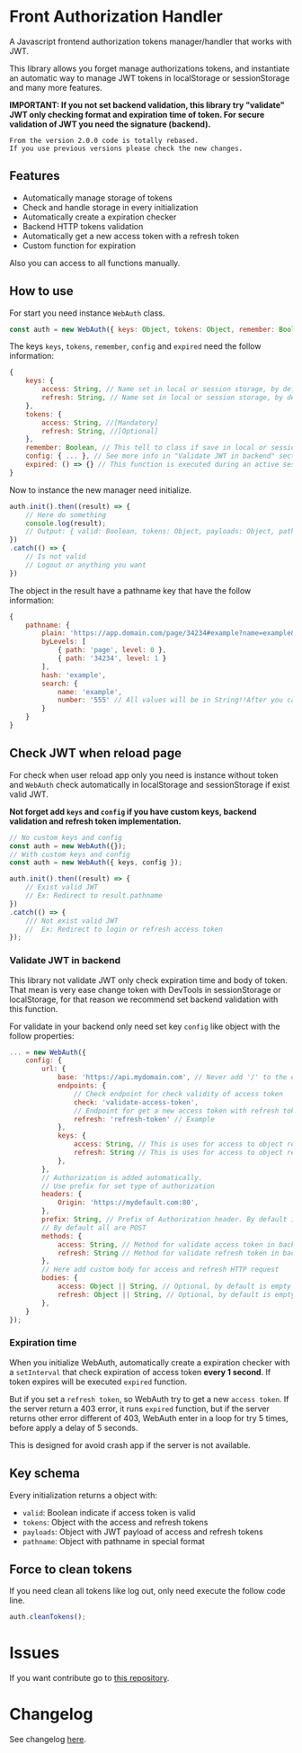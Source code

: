 # Front Authorization Handler
 A Javascript frontend authorization tokens manager/handler that works with JWT.
 
 This library allows you forget manage authorizations tokens, and instantiate an automatic way to manage JWT tokens in localStorage or sessionStorage and many more features.
 
**IMPORTANT: If you not set backend validation, this library try "validate" JWT only checking format and expiration time of token. For secure validation of JWT you need the signature (backend).**

```
From the version 2.0.0 code is totally rebased.
If you use previous versions please check the new changes.
```

## Features

* Automatically manage storage of tokens
* Check and handle storage in every initialization
* Automatically create a expiration checker
* Backend HTTP tokens validation
* Automatically get a new access token with a refresh token
* Custom function for expiration

Also you can access to all functions manually.

 
## How to use
For start you need instance `WebAuth` class.

```js
const auth = new WebAuth({ keys: Object, tokens: Object, remember: Boolean, config: Object, expired: Function });
```


The keys `keys`, `tokens`, `remember`, `config` and `expired` need the follow information:

```js
{
    keys: {
        access: String, // Name set in local or session storage, by default: "auth-key" [Optional]
        refresh: String, // Name set in local or session storage, by default: "auth-key-refresh" [Optional]
    },
    tokens: {
        access: String, //[Mandatory]
        refresh: String, //[Optional]
    },
    remember: Boolean, // This tell to class if save in local or session storage, by default: false
    config: { ... }, // See more info in "Validate JWT in backend" section
    expired: () => {} // This function is executed during an active session and when access token expires and/or refresh token expires/invalidate. By default is a empty function [Optional]
}
```

Now to instance the new manager need initialize.
```js
auth.init().then((result) => {
    // Here do something
    console.log(result);
    // Output: { valid: Boolean, tokens: Object, payloads: Object, pathname: Object }
})
.catch(() => {
    // Is not valid
    // Logout or anything you want
})
```

The object in the result have a pathname key that have the follow information:

```js
{
    pathname: {
        plain: 'https://app.domain.com/page/34234#example?name=example&number=555',
        byLevels: [
            { path: 'page', level: 0 },
            { path: '34234', level: 1 }
        ],
        hash: 'example',
        search: {
            name: 'example',
            number: '555' // All values will be in String!!After you can parse
        }
    }
}
```

## Check JWT when reload page
For check when user reload app only you need is instance without token and `WebAuth` check automatically in localStorage and sessionStorage if exist valid JWT.

**Not forget add `keys` and `config` if you have custom keys, backend validation and refresh token implementation.**

```js
// No custom keys and config
const auth = new WebAuth({});
// With custom keys and config
const auth = new WebAuth({ keys, config });

auth.init().then((result) => {
    // Exist valid JWT
    // Ex: Redirect to result.pathname
})
.catch(() => {
    /// Not exist valid JWT
    //  Ex: Redirect to login or refresh access token
});
```

### Validate JWT in backend
This library not validate JWT only check expiration time and body of token. That mean is very ease change token with DevTools in sessionStorage or localStorage, for that reason we recommend set backend validation with this function.

For validate in your backend only need set key `config` like object with the follow properties:

```js
... = new WebAuth({
    config: {
        url: {
            base: 'https://api.mydomain.com', // Never add '/' to the end
            endpoints: {
                // Check endpoint for check validity of access token
                check: 'validate-access-token',
                // Endpoint for get a new access token with refresh token
                refresh: 'refresh-token' // Example
            },
            keys: {
                access: String, // This is uses for access to object returned in HTTP request
                refresh: String // This is uses for access to object returned in HTTP request
            },
        },
        // Authorization is added automatically.
        // Use prefix for set type of authorization
        headers: {
            Origin: 'https://mydefault.com:80',
        },
        prefix: String, // Prefix of Authorization header. By default is 'Bearer'
        // By default all are POST
        methods: {
            access: String, // Method for validate access token in backend
            refresh: String // Method for validate refresh token in backend
        },
        // Here add custom body for access and refresh HTTP request
        bodies: {
            access: Object || String, // Optional, by default is empty object
            refresh: Object || String, // Optional, by default is empty object
        },
    }
});
```

### Expiration time
When you initialize WebAuth, automatically create a expiration checker with a `setInterval` that check expiration of access token **every 1 second**. If token expires will be executed `expired` function.

But if you set a `refresh token`, so WebAuth try to get a new `access token`. If the server return a 403 error, it runs `expired` function, but if the server returns other error different of 403, WebAuth enter in a loop for try 5 times, before apply a delay of 5 seconds.

This is designed for avoid crash app if the server is not available.

## Key schema
Every initialization returns a object with:

* `valid`: Boolean indicate if access token is valid
* `tokens`: Object with the access and refresh tokens
* `payloads`: Object with JWT payload of access and refresh tokens
* `pathname`: Object with pathname in special format

## Force to clean tokens
If you need clean all tokens like log out, only need execute the follow code line.
```js
auth.cleanTokens();
```

# Issues

If you want contribute go to [this repository](https://github.com/videsk/front-auth-handler).

# Changelog

See changelog [here](https://github.com/videsk/front-auth-handler/blob/master/CHANGELOG.MD).
